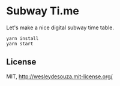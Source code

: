 # Subway Ti.me

Let's make a nice digital subway time table.

```
yarn install
yarn start
```

## License

MIT, http://wesleydesouza.mit-license.org/
